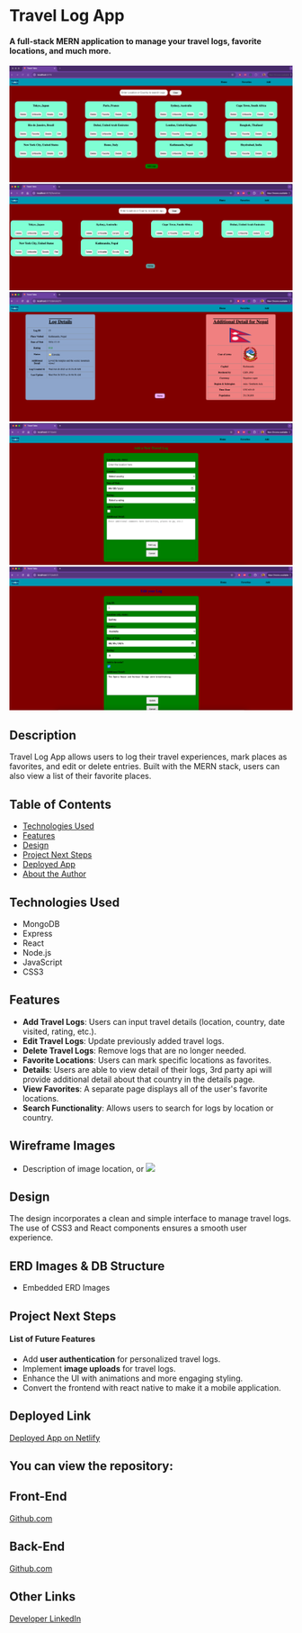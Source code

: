 # Travel Log App

#### A full-stack MERN application to manage your travel logs, favorite locations, and much more.

<img src="./src/assets/Homepage.png" alt="Homepage"/>
<img src="./src/assets/Favorites.png" alt="Favorites"/>
<img src="./src/assets/Details.png" alt="Details"/>
<img src="./src/assets/Add.png" alt="Add Page"/>
<img src="./src/assets/Edit.png" alt="Edit Page"/>

## Description

Travel Log App allows users to log their travel experiences, mark places as favorites, and edit or delete entries. Built with the MERN stack, users can also view a list of their favorite places.

## Table of Contents

- [Technologies Used](#technologiesused)
- [Features](#features)
- [Design](#design)
- [Project Next Steps](#nextsteps)
- [Deployed App](#deployment)
- [About the Author](#author)

## <a name="technologiesused"></a>Technologies Used

- MongoDB
- Express
- React
- Node.js
- JavaScript
- CSS3

## Features

- **Add Travel Logs**: Users can input travel details (location, country, date visited, rating, etc.).
- **Edit Travel Logs**: Update previously added travel logs.
- **Delete Travel Logs**: Remove logs that are no longer needed.
- **Favorite Locations**: Users can mark specific locations as favorites.
- **Details**: Users are able to view detail of their logs, 3rd party api will provide additional detail about that country in the details page.
- **View Favorites**: A separate page displays all of the user's favorite locations.
- **Search Functionality**: Allows users to search for logs by location or country.

## Wireframe Images

- Description of image location, or <img src="path to wireframe images">

## <a name="design"></a>Design

The design incorporates a clean and simple interface to manage travel logs. The use of CSS3 and React components ensures a smooth user experience.

## ERD Images & DB Structure

- Embedded ERD Images

## <a name="nextsteps"></a>Project Next Steps

#### List of Future Features

- Add **user authentication** for personalized travel logs.
- Implement **image uploads** for travel logs.
- Enhance the UI with animations and more engaging styling.
- Convert the frontend with react native to make it a mobile application.

## <a name="deployment"></a>Deployed Link

[Deployed App on Netlify](https://yourapp.netlify.app)

## You can view the repository:

## Front-End

[Github.com](https://github.com/Sumanlamitare/travelTalesFE/)

## Back-End

[Github.com](https://github.com/Sumanlamitare/travelTalesBE)

## Other Links

[Developer LinkedIn](https://www.linkedin.com/in/sumanlamitare/)
